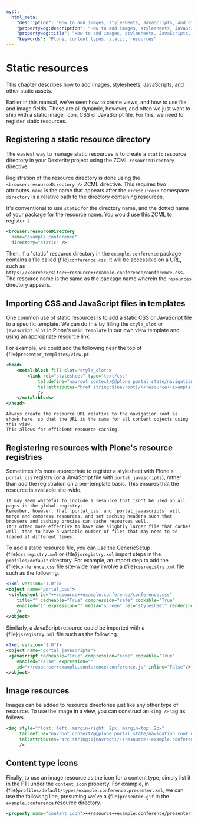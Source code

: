 ```yaml
---
myst:
  html_meta:
    "description": "How to add images, stylesheets, JavaScripts, and other static assets with Plone content types"
    "property=og:description": "How to add images, stylesheets, JavaScripts, and other static assets with Plone content types"
    "property=og:title": "How to add images, stylesheets, JavaScripts, and other static assets with Plone content types"
    "keywords": "Plone, content types, static, resources"
---
```


# Static resources

This chapter describes how to add images, stylesheets, JavaScripts, and other static assets.

Earlier in this manual, we've seen how to create views, and how to use file and image fields.
These are all dynamic, however, and often we just want to ship with a static image, icon, CSS or JavaScript file.
For this, we need to register static resources.


## Registering a static resource directory

The easiest way to manage static resources is to create a `static` resource directory in your Dexterity project using the ZCML `resourceDirectory` directive.

Registration of the resource directory is done using the `<browser:resourceDirectory />` ZCML directive.
This requires two attributes.
`name` is the name that appears after the `++resource++` namespace
`directory` is a relative path to the directory containing resources.

It's conventional to use `static` for the directory name, and the dotted name of your package for the resource name.
You would use this ZCML to register it.

```xml
<browser:resourceDirectory
  name="example.conference"
  directory="static" />
```

Then, if a "static" resource directory in the `example.conference` package contains a file called {file}`conference.css`, it will be accessible on a URL, such as `https://<server>/site/++resource++example.conference/conference.css`.
The resource name is the same as the package name wherein the `resources` directory appears.


## Importing CSS and JavaScript files in templates

One common use of static resources is to add a static CSS or JavaScript file to a specific template.
We can do this by filling the `style_slot` or `javascript_slot` in Plone's `main_template` in our own view template and using an appropriate resource link.

For example, we could add the following near the top of {file}`presenter_templates/view.pt`.

```xml
<head>
    <metal:block fill-slot="style_slot">
        <link rel="stylesheet" type="text/css"
            tal:define="navroot context/@@plone_portal_state/navigation_root_url"
            tal:attributes="href string:${navroot}/++resource++example.conference/conference.css"
            />
    </metal:block>
</head>
```

```{note}
Always create the resource URL relative to the navigation root as shown here, so that the URL is the same for all content objects using this view.
This allows for efficient resource caching.
```


## Registering resources with Plone's resource registries

Sometimes it's more appropriate to register a stylesheet with Plone's `portal_css` registry (or a JavaScript file with `portal_javascripts`), rather than add the registration on a per-template basis.
This ensures that the resource is available site-wide.

```{note}
It may seem wasteful to include a resource that isn't be used on all pages in the global registry.
Remember, however, that `portal_css` and `portal_javascripts` will merge and compress resources, and set caching headers such that browsers and caching proxies can cache resources well.
It's often more effective to have one slightly larger file that caches well, than to have a variable number of files that may need to be loaded at different times.
```

To add a static resource file, you can use the GenericSetup {file}`cssregistry.xml` or {file}`jsregistry.xml` import steps in the `profiles/default` directory. For example, an import step to add the {file}`conference.css` file site-wide may involve a {file}`cssregistry.xml` file such as the following.

```xml
<?xml version="1.0"?>
<object name="portal_css">
 <stylesheet id="++resource++example.conference/conference.css"
    title="" cacheable="True" compression="safe" cookable="True"
    enabled="1" expression="" media="screen" rel="stylesheet" rendering="import"
    />
</object>
```

Similarly, a JavaScript resource could be imported with a {file}`jsregistry.xml` file such as the following.

```xml
<?xml version="1.0"?>
<object name="portal_javascripts">
 <javascript cacheable="True" compression="none" cookable="True"
    enabled="False" expression=""
    id="++resource++example.conference/conference.js" inline="False"/>
</object>
```


## Image resources

Images can be added to resource directories just like any other type of resource.
To use the image in a view, you can construct an `<img />` tag as follows.

```xml
<img style="float: left; margin-right: 2px; margin-top: 2px"
     tal:define="navroot context/@@plone_portal_state/navigation_root_url"
     tal:attributes="src string:${navroot}/++resource++example.conference/program.gif"
     />
```


## Content type icons

Finally, to use an image resource as the icon for a content type, simply list it in the FTI under the `content_icon` property.
For example, in {file}`profiles/default/types/example.conference.presenter.xml`, we can use the following line, presuming we've a {file}`presenter.gif` in the `example.conference` resource directory.

```xml
<property name="content_icon">++resource++example.conference/presenter.gif</property>
```
